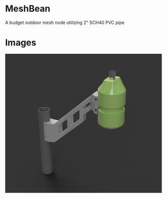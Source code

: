 # MeshBean
A budget outdoor mesh node utilizing 2" SCH40 PVC pipe

# Images
![images/table_01.png](https://github.com/Burritobun/MeshBean/blob/f63ce4e9812282aa3a93989ae607350918c24f5a/Images/Peapod1.PNG)